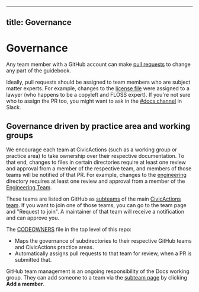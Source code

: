 ______________________________________________________________________

## title: Governance

# Governance

Any team member with a GitHub account can make [pull requests](editing-the-guidebook.md) to change any part of the guidebook.

Ideally, pull requests should be assigned to team members who are subject matter experts. For example, changes to the [license file](../LICENSE.md) were assigned to a lawyer (who happens to be a copyleft and FLOSS expert). If you're not sure who to assign the PR too, you might want to ask in the [#docs channel](https://civicactions.slack.com/messages/docs/) in Slack.

## Governance driven by practice area and working groups

We encourage each team at CivicActions (such as a working group or practice area) to take ownership over their respective documentation. To that end, changes to files in certain directories require at least one review and approval from a member of the respective team, and members of those teams will be notified of that PR. For example, changes to the [engineering](../practice-areas/engineering/engineering-calls.md) directory requires at least one review and approval from a member of the [Engineering Team](https://github.com/orgs/CivicActions/teams/engineering/members).

These teams are listed on GitHub as [subteams](https://github.com/orgs/CivicActions/teams/civicactions-team/teams) of the main [CivicActions team](https://github.com/orgs/CivicActions/teams/civicactions-team). If you want to join one of those teams, you can go to the team page and "Request to join". A maintainer of that team will receive a notification and can approve you.

The [CODEOWNERS](https://github.com/civicactions/guidebook/blob/master/CODEOWNERS) file in the top level of this repo:

- Maps the governance of subdirectories to their respective GitHub teams and CivicActions practice areas.
- Automatically assigns pull requests to that team for review, when a PR is submitted that.

GitHub team management is an ongoing responsibility of the Docs working group. They can add someone to a team via the [subteam page](https://github.com/orgs/CivicActions/teams/civicactions-team/teams) by clicking **Add a member**.
